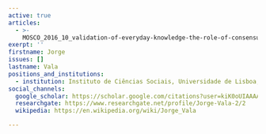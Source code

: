 ```yaml
---
active: true
articles:
  - >-
    MOSCO_2016_10_validation-of-everyday-knowledge-the-role-of-consensus-and-perceived-heterogeneity
exerpt: ''
firstname: Jorge
issues: []
lastname: Vala
positions_and_institutions:
  - institution: Instituto de Ciências Sociais, Universidade de Lisboa, Portugal
social_channels:
  google_scholar: https://scholar.google.com/citations?user=kiK0oUIAAAAJ&hl=pt-PT
  researchgate: https://www.researchgate.net/profile/Jorge-Vala-2/2
  wikipedia: https://en.wikipedia.org/wiki/Jorge_Vala

---
```


